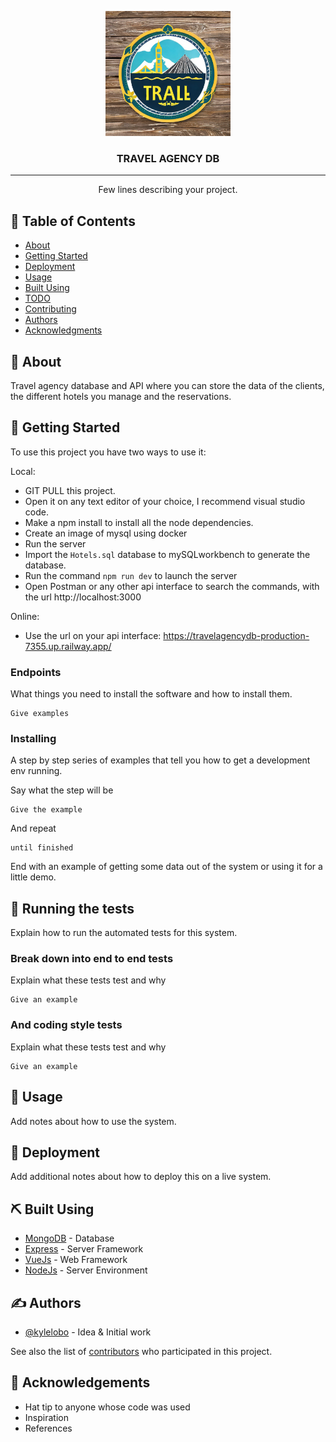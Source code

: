 <p align="center">
  <a href="" rel="noopener">
 <img width=200px height=200px src="./imgs/logo.png" alt="Project logo"></a>
</p>

<h3 align="center">TRAVEL AGENCY DB</h3>

---

<p align="center"> Few lines describing your project.
    <br> 
</p>

## 📝 Table of Contents

- [About](#about)
- [Getting Started](#getting_started)
- [Deployment](#deployment)
- [Usage](#usage)
- [Built Using](#built_using)
- [TODO](../TODO.md)
- [Contributing](../CONTRIBUTING.md)
- [Authors](#authors)
- [Acknowledgments](#acknowledgement)

## 🧐 About <a name = "about"></a>

Travel agency database and API where you can store the data of the clients, the different hotels you manage and the reservations.

## 🏁 Getting Started <a name = "getting_started"></a>

To use this project you have two ways to use it:

Local:

- GIT PULL this project.
- Open it on any text editor of your choice, I recommend visual studio code.
- Make a npm install to install all the node dependencies.
- Create an image of mysql using docker
- Run the server
- Import the `Hotels.sql` database to mySQLworkbench to generate the database.
- Run the command `npm run dev` to launch the server
- Open Postman or any other api interface to search the commands, with the url http://localhost:3000

Online:

- Use the url on your api interface: https://travelagencydb-production-7355.up.railway.app/

### Endpoints

What things you need to install the software and how to install them.

```
Give examples
```

### Installing

A step by step series of examples that tell you how to get a development env running.

Say what the step will be

```
Give the example
```

And repeat

```
until finished
```

End with an example of getting some data out of the system or using it for a little demo.

## 🔧 Running the tests <a name = "tests"></a>

Explain how to run the automated tests for this system.

### Break down into end to end tests

Explain what these tests test and why

```
Give an example
```

### And coding style tests

Explain what these tests test and why

```
Give an example
```

## 🎈 Usage <a name="usage"></a>

Add notes about how to use the system.

## 🚀 Deployment <a name = "deployment"></a>

Add additional notes about how to deploy this on a live system.

## ⛏️ Built Using <a name = "built_using"></a>

- [MongoDB](https://www.mongodb.com/) - Database
- [Express](https://expressjs.com/) - Server Framework
- [VueJs](https://vuejs.org/) - Web Framework
- [NodeJs](https://nodejs.org/en/) - Server Environment

## ✍️ Authors <a name = "authors"></a>

- [@kylelobo](https://github.com/kylelobo) - Idea & Initial work

See also the list of [contributors](https://github.com/kylelobo/The-Documentation-Compendium/contributors) who participated in this project.

## 🎉 Acknowledgements <a name = "acknowledgement"></a>

- Hat tip to anyone whose code was used
- Inspiration
- References
